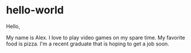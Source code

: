 # hello-world

Hello,

My name is Alex. I love to play video games on my spare time. My favorite food is pizza.
I'm a recent graduate that is hoping to get a job soon.
